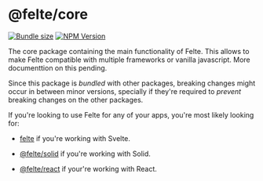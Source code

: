 # @felte/core

[![Bundle size](https://img.shields.io/bundlephobia/min/@felte/core)](https://bundlephobia.com/result?p=@felte/core)
[![NPM Version](https://img.shields.io/npm/v/@felte/core)](https://www.npmjs.com/package/@felte/core)

The core package containing the main functionality of Felte. This allows to make Felte compatible with multiple frameworks or vanilla javascript. More documenttion on this pending.

Since this package is _bundled_ with other packages, breaking changes might occur in between minor versions, specially if they're required to _prevent_ breaking changes on the other packages.

If you're looking to use Felte for any of your apps, you're most likely looking for:

- [felte](../felte/README.md) if you're working with Svelte.

- [@felte/solid](../solid/README.md) if you're working with Solid.

- [@felte/react](../react/README.md) if your're working with React.
